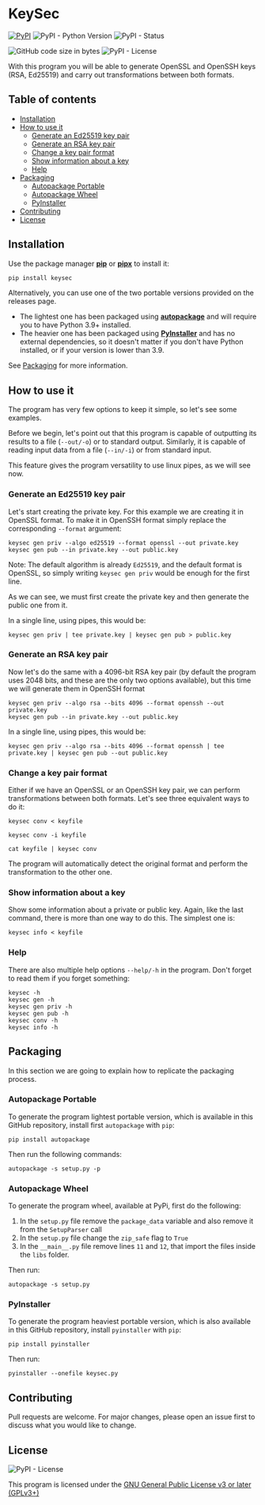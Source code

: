 # KeySec

[![PyPI](https://img.shields.io/pypi/v/keysec?label=latest)](https://pypi.org/project/keysec/)
![PyPI - Python Version](https://img.shields.io/pypi/pyversions/keysec)
![PyPI - Status](https://img.shields.io/pypi/status/keysec)

![GitHub code size in bytes](https://img.shields.io/github/languages/code-size/fernandoenzo/keysec)
![PyPI - License](https://img.shields.io/pypi/l/keysec)

With this program you will be able to generate OpenSSL and OpenSSH keys (RSA, Ed25519) and carry out transformations between both formats.

## Table of contents

<!--ts-->

* [Installation](#installation)
* [How to use it](#how-to-use-it)
    * [Generate an Ed25519 key pair](#generate-an-ed25519-key-pair)
    * [Generate an RSA key pair](#generate-an-rsa-key-pair)
    * [Change a key pair format](#change-a-key-pair-format)
    * [Show information about a key](#show-information-about-a-key)
    * [Help](#help)
* [Packaging](#packaging)
    * [Autopackage Portable](#autopackage-portable)
    * [Autopackage Wheel](#autopackage-wheel)
    * [PyInstaller](#pyinstaller)
* [Contributing](#contributing)
* [License](#license)

<!--te-->

## Installation

Use the package manager [**pip**](https://pip.pypa.io/en/stable/) or [**pipx**](https://github.com/pypa/pipx) to install it:

```bash
pip install keysec
```

Alternatively, you can use one of the two portable versions provided on the releases page.

- The lightest one has been packaged using [**autopackage**](https://pypi.org/project/autopackage/) and will require you to have Python 3.9+ installed.
- The heavier one has been packaged using [**PyInstaller**](https://pyinstaller.org) and has no external dependencies, so it doesn't matter if you don't have Python installed, or if your version is
  lower than 3.9.

See [Packaging](#packaging) for more information.

## How to use it

The program has very few options to keep it simple, so let's see some examples.

Before we begin, let's point out that this program is capable of outputting its results to a file (`--out/-o`) or to standard output.
Similarly, it is capable of reading input data from a file (`--in/-i`) or from standard input.

This feature gives the program versatility to use linux pipes, as we will see now.

### Generate an Ed25519 key pair

Let's start creating the private key. For this example we are creating it in OpenSSL format. To make it in OpenSSH format simply replace the corresponding `--format` argument:

```commandline
keysec gen priv --algo ed25519 --format openssl --out private.key
keysec gen pub --in private.key --out public.key
```

Note: The default algorithm is already `Ed25519`, and the default format is OpenSSL, so simply writing `keysec gen priv` would be enough for the first line.

As we can see, we must first create the private key and then generate the public one from it.

In a single line, using pipes, this would be:

```commandline
keysec gen priv | tee private.key | keysec gen pub > public.key
```

### Generate an RSA key pair

Now let's do the same with a 4096-bit RSA key pair (by default the program uses 2048 bits, and these are the only two options available), but this time we will generate them in OpenSSH format

```commandline
keysec gen priv --algo rsa --bits 4096 --format openssh --out private.key
keysec gen pub --in private.key --out public.key
```

In a single line, using pipes, this would be:

```commandline
keysec gen priv --algo rsa --bits 4096 --format openssh | tee private.key | keysec gen pub --out public.key
```

### Change a key pair format

Either if we have an OpenSSL or an OpenSSH key pair, we can perform transformations between both formats. Let's see three equivalent ways to do it:

```commandline
keysec conv < keyfile
```


```commandline
keysec conv -i keyfile
```


```commandline
cat keyfile | keysec conv
```

The program will automatically detect the original format and perform the transformation to the other one.

### Show information about a key

Show some information about a private or public key. Again, like the last command, there is more than one way to do this. The simplest one is:

```commandline
keysec info < keyfile
```

### Help

There are also multiple help options `--help/-h` in the program. Don't forget to read them if you forget something:

```commandline
keysec -h
keysec gen -h
keysec gen priv -h
keysec gen pub -h
keysec conv -h
keysec info -h
```

## Packaging

In this section we are going to explain how to replicate the packaging process.

### Autopackage Portable

To generate the program lightest portable version, which is available in this GitHub repository, install first `autopackage` with `pip`:

```commandline
pip install autopackage
```

Then run the following commands:

```commandline
autopackage -s setup.py -p
```

### Autopackage Wheel

To generate the program wheel, available at PyPi, first do the following:

1. In the `setup.py` file remove the `package_data` variable and also remove it from the `SetupParser` call
2. In the `setup.py` file change the `zip_safe` flag to `True`
3. In the `__main__.py` file remove lines `11` and `12`, that import the files inside the `libs` folder.

Then run:

```commandline
autopackage -s setup.py
```

### PyInstaller

To generate the program heaviest portable version, which is also available in this GitHub repository, install `pyinstaller` with `pip`:

```
pip install pyinstaller
```

Then run:

```
pyinstaller --onefile keysec.py
```

## Contributing

Pull requests are welcome. For major changes, please open an issue first to discuss what you would like to change.

## License

![PyPI - License](https://img.shields.io/pypi/l/keysec)

This program is licensed under the
[GNU General Public License v3 or later (GPLv3+)](https://choosealicense.com/licenses/gpl-3.0/)
